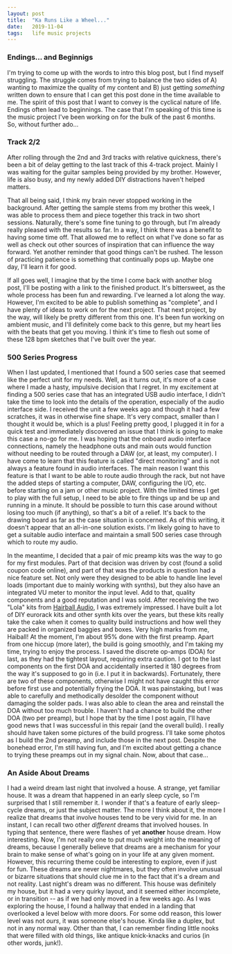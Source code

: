 ```yaml
---
layout: post
title:  "Ka Runs Like a Wheel..."
date:   2019-11-04
tags:   life music projects
---
```

### Endings... and Beginnigs

I'm trying to come up with the words to intro this blog post, but I find myself struggling. The struggle comes from trying to balance the two sides of A) wanting to maximize the quality of my content and B) just getting _something_ written down to ensure that I can get this post done in the time available to me. The spirit of this post that I want to convey is the cyclical nature of life. Endings often lead to beginnings. The case that I'm speaking of this time is the music project I've been working on for the bulk of the past 6 months. So, without further ado...

### Track 2/2

After rolling through the 2nd and 3rd tracks with relative quickness, there's been a bit of delay getting to the last track of this 4-track project. Mainly I was waiting for the guitar samples being provided by my brother. However, life is also busy, and my newly added DIY distractions haven't helped matters.

That all being said, I think my brain never stopped working in the background. After getting the sample stems from my brother this week, I was able to process them and piece together this track in two short sessions. Naturally, there's some fine tuning to go through, but I'm already really pleased with the results so far. In a way, I think there was a benefit to having some time off. That allowed me to reflect on what I've done so far as well as check out other sources of inspiration that can influence the way forward. Yet another reminder that good things can't be rushed. The lesson of practicing patience is something that continually pops up. Maybe one day, I'll learn it for good.

If all goes well, I imagine that by the time I come back with another blog post, I'll be posting with a link to the finished product. It's bittersweet, as the whole process has been fun and rewarding. I've learned a lot along the way. However, I'm excited to be able to publish something as "complete", and I have plenty of ideas to work on for the next project. That next project, by the way, will likely be pretty different from this one. It's been fun working on ambient music, and I'll definitely come back to this genre, but my heart lies with the beats that get you moving. I think it's time to flesh out some of these 128 bpm sketches that I've built over the year.

### 500 Series Progress

When I last updated, I mentioned that I found a 500 series case that seemed like the perfect unit for my needs. Well, as it turns out, it's more of a case where I made a hasty, impulsive decision that I regret. In my excitement at finding a 500 series case that has an integrated USB audio interface, I didn't take the time to look into the details of the operation, especially of the audio interface side. I received the unit a few weeks ago and though it had a few scratches, it was in otherwise fine shape. It's very compact, smaller than I thought it would be, which is a plus! Feeling pretty good, I plugged it in for a quick test and immediately discovered an issue that I think is going to make this case a no-go for me. I was hoping that the onboard audio interface connections, namely the headphone outs and main outs would function without needing to be routed through a DAW (or, at least, my computer). I have come to learn that this feature is called "direct monitoring" and is not always a feature found in audio interfaces. The main reason I want this feature is that I want to be able to route audio through the rack, but not have the added steps of starting a computer, DAW, configuring the I/O, etc. before starting on a jam or other music project. With the limited times I get to play with the full setup, I need to be able to fire things up and be up and running in a minute. It should be possible to turn this case around without losing too much (if anything), so that's a bit of a relief. It's back to the drawing board as far as the case situation is concerned. As of this writing, it doesn't appear that an all-in-one solution exists. I'm likely going to have to get a suitable audio interface and maintain a small 500 series case through which to route my audio.

In the meantime, I decided that a pair of mic preamp kits was the way to go for my first modules. Part of that decision was driven by cost (found a solid coupon code online), and part of that was the products in question had a nice feature set. Not only were they designed to be able to handle line level loads (important due to mainly working with synths), but they also have an integrated VU meter to monitor the input level. Add to that, quality components and a good reputation and I was sold. After receiving the two "Lola" kits from [Hairball Audio](http://www.hairballaudio.com), I was extremely impressed. I have built a lot of DIY eurorack kits and other synth kits over the years, but these kits really take the cake when it comes to quality build instructions and how well they are packed in organized baggies and boxes. Very high marks from me, Haiball! At the moment, I'm about 95% done with the first preamp. Apart from one hiccup (more later), the build is going smoothly, and I'm taking my time, trying to enjoy the process. I saved the discrete op-amps (DOA) for last, as they had the tightest layout, requiring extra caution. I got to the last components on the first DOA and accidentally inserted it 180 degrees from the way it's supposed to go in (i.e. I put it in backwards). Fortunately, there are two of these components, otherwise I might not have caught this error before first use and potentially frying the DOA. It was painstaking, but I was able to carefully and methodically desolder the component without damaging the solder pads. I was also able to clean the area and reinstall the DOA without too much trouble. I haven't had a chance to build the other DOA (two per preamp), but I hope that by the time I post again, I'll have good news that I was successful in this repair (and the overall build). I really should have taken some pictures of the build progress. I'll take some photos as I build the 2nd preamp, and include those in the next post. Despite the bonehead error, I'm still having fun, and I'm excited about getting a chance to trying these preamps out in my signal chain. Now, about that case...

### An Aside About Dreams

I had a weird dream last night that involved a house. A strange, yet familiar house. It was a dream that happened in an early sleep cycle, so I'm surprised that I still remember it. I wonder if that's a feature of early sleep-cycle dreams, or just the subject matter. The more I think about it, the more I realize that dreams that involve houses tend to be very vivid for me. In an instant, I can recall two other _different_ dreams that involved houses. In typing that sentence, there were flashes of yet **another** house dream. How interesting. Now, I'm not really one to put much weight into the meaning of dreams, because I generally believe that dreams are a mechanism for your brain to make sense of what's going on in your life at any given moment. However, this recurring theme could be interesting to explore, even if just for fun. These dreams are never nightmares, but they often involve unusual or bizarre situations that should clue me in to the fact that it's a dream and not reality. Last night's dream was no different. This house was definitely my house, but it had a very quirky layout, and it seemed either incomplete, or in transition -- as if we had only moved in a few weeks ago. As I was exploring the house, I found a hallway that ended in a landing that overlooked a level below with more doors. For some odd reason, this lower level was not _ours_, it was someone else's house. Kinda like a duplex, but not in any normal way. Other than that, I can remember finding little nooks that were filled with old things, like antique knick-knacks and curios (in other words, junk!).
